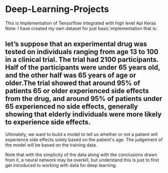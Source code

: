 # Deep-Learning-Projects

This is Implementation of Tensorflow integrated with high level Api Keras
Note:
I have created my own dataset for just basic implementation that is:
## let’s suppose that an experimental drug was tested on individuals ranging from age 13 to 100 in a clinical trial. The trial had 2100 participants. Half of the participants were under 65 years old, and the other half was 65 years of age or older.The trial showed that around 95% of patients 65 or older experienced side effects from the drug, and around 95% of patients under 65 experienced no side effects, generally showing that elderly individuals were more likely to experience side effects.

Ultimately, we want to build a model to tell us whether or not a patient will experience side effects solely based on the patient's age. The judgement of the model will be based on the training data.

Note that with the simplicity of the data along with the conclusions drawn from it, a neural network may be overkill, but understand this is just to first get introduced to working with data for deep learning.
